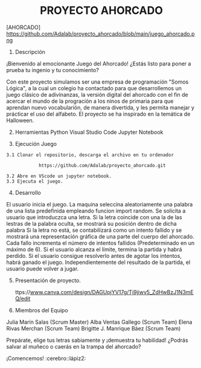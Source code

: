 <h1 align="center"> PROYECTO AHORCADO </h1>


[AHORCADO] https://github.com/Adalab/proyecto_ahorcado/blob/main/juego_ahorcado.png


1.   Descripción

¡Bienvenido al emocionante Juego del Ahorcado! ¿Estás listo para poner a prueba tu ingenio y tu conocimiento?

Con este proyecto simulamos ser una empresa de programación "Somos Lógica", a la cual un colegio ha contactado para que desarrollemos un juego clásico de adivinanzas, la versión digital del ahorcado  con el  fin de acercar el mundo de la progración a los ninos de primaria para que aprendan nuevo vocabularión, de manera divertida,  y les permita manejar y prácticar el uso del alfabeto. El proyecto se ha inspirado en la temática de Halloween.

 
2.   Herramientas
Python
Visual Studio Code
Jupyter Notebook

3.   Ejecución Juego

    3.1 Clonar el repositorio, descarga el archivo en tu ordenador

                https://github.com/Adalab/proyecto_ahorcado.git

    3.2 Abre en VScode un jupyter notebook.
    3.3 Ejecuta el juego.

4.   Desarrollo

El usuario inicia el juego. 
La maquina seleccina aleatoriamente una palabra de una lista predefinida empleando funcion import random.
Se solicita a usuario que introduczca una letra.
    Si la letra coincide con una la de las lestras de la palabra oculta, se mostrará su posición dentro de dicha palabra
    Si  la letra no está, se contabilizará como un intento fallido y se mostrará una representación gráfica de una parte del cuerpo del ahorcado. 
Cada fallo incrementa el número de intentos fallidos (Predeterminado en un máximo de 6). Si el usuario alcanza el límite, termina la partida y habrá perdido. 
Si el usuario consigue resolverlo antes de agotar los intentos, habrá ganado el juego.
Independientemente del resultado de la partida, el usuario puede volver a jugar.   


5.    Presentación de proyecto.

        ttps://www.canva.com/design/DAGUpjYV17g/Tj9jiwv5_ZdHwBzJ1N3mEQ/edit

6.    Miembros del Equipo

Julia Marín Salas (Scrum Master)
Alba Ventas Gallego (Scrum Team)
Elena Rivas Merchan (Scrum Team)
Brigitte J. Manrique Báez (Scrum Team)



Prepárate, elige tus letras sabiamente y ¡demuestra tu habilidad! ¿Podrás salvar al muñeco o caerás en la trampa del ahorcado?

¡Comencemos! :cerebro::lápiz2:
